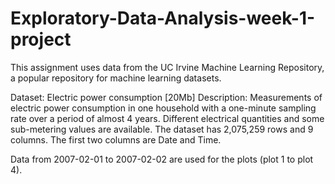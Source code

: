 # Exploratory-Data-Analysis-week-1-project

This assignment uses data from the UC Irvine Machine Learning Repository, a popular repository for machine learning datasets. 

Dataset: Electric power consumption [20Mb] 
Description: Measurements of electric power consumption in one household with a one-minute sampling rate over a period of almost 4 years. Different electrical quantities and some sub-metering values are available. The dataset has 2,075,259 rows and 9 columns. The first two columns are Date and Time.

Data from 2007-02-01 to 2007-02-02 are used for the plots (plot 1 to plot 4). 
